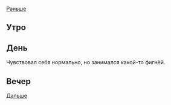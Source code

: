 [Раньше](2021.02.22.md)  
## Утро
## День
Чувствовал себя нормально, но занимался какой-то фигнёй.
## Вечер
[Дальше](2021.02.24.md)
